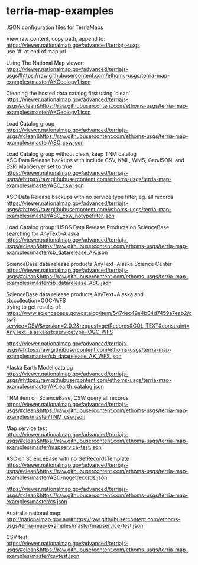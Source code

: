# terria-map-examples
JSON configuration files for TerriaMaps

View raw content, copy path, append to:\
https://viewer.nationalmap.gov/advanced/terriajs-usgs \
use '#' at end of map url

Using The National Map viewer:\
https://viewer.nationalmap.gov/advanced/terriajs-usgs#https://raw.githubusercontent.com/ethoms-usgs/terria-map-examples/master/AKGeology1.json

Cleaning the hosted data catalog first using 'clean'\
https://viewer.nationalmap.gov/advanced/terriajs-usgs/#clean&https://raw.githubusercontent.com/ethoms-usgs/terria-map-examples/master/AKGeology1.json

Load Catalog group\
https://viewer.nationalmap.gov/advanced/terriajs-usgs/#clean&https://raw.githubusercontent.com/ethoms-usgs/terria-map-examples/master/ASC_csw.json

Load Catalog group without clean, keep TNM catalog\
ASC Data Release backups with include CSV, KML, WMS, GeoJSON, and ESRI MapServer set to true
https://viewer.nationalmap.gov/advanced/terriajs-usgs/#https://raw.githubusercontent.com/ethoms-usgs/terria-map-examples/master/ASC_csw.json

ASC Data Release backups with no service type filter, eg. all records\
https://viewer.nationalmap.gov/advanced/terriajs-usgs/#https://raw.githubusercontent.com/ethoms-usgs/terria-map-examples/master/ASC_csw_notypefilter.json

Load Catalog group: USGS Data Release Products on ScienceBase searching for AnyText=Alaska\
https://viewer.nationalmap.gov/advanced/terriajs-usgs/#clean&https://raw.githubusercontent.com/ethoms-usgs/terria-map-examples/master/sb_datarelease_AK.json

ScienceBase data release products AnyText=Alaska Science Center\
https://viewer.nationalmap.gov/advanced/terriajs-usgs/#clean&https://raw.githubusercontent.com/ethoms-usgs/terria-map-examples/master/sb_datarelease_ASC.json

ScienceBase data release products AnyText=Alaska and sb:collection=OGC-WFS\
trying to get results of:\
https://www.sciencebase.gov/catalog/item/5474ec49e4b04d7459a7eab2/csw?service=CSW&version=2.0.2&request=getRecords&CQL_TEXT&constraint=AnyText=alaska&sb:servicetype=OGC-WFS

https://viewer.nationalmap.gov/advanced/terriajs-usgs/#https://raw.githubusercontent.com/ethoms-usgs/terria-map-examples/master/sb_datarelease_AK_WFS.json

Alaska Earth Model catalog\
https://viewer.nationalmap.gov/advanced/terriajs-usgs/#https://raw.githubusercontent.com/ethoms-usgs/terria-map-examples/master/AK_earth_catalog.json

TNM item on ScienceBase, CSW query all records\
https://viewer.nationalmap.gov/advanced/terriajs-usgs/#clean&https://raw.githubusercontent.com/ethoms-usgs/terria-map-examples/master/TNM_csw.json

Map service test\
https://viewer.nationalmap.gov/advanced/terriajs-usgs/#clean&https://raw.githubusercontent.com/ethoms-usgs/terria-map-examples/master/mapservice-test.json

ASC on ScienceBase with no GetRecordsTemplate \
https://viewer.nationalmap.gov/advanced/terriajs-usgs/#clean&https://raw.githubusercontent.com/ethoms-usgs/terria-map-examples/master/ASC-nogetrecords.json

https://viewer.nationalmap.gov/advanced/terriajs-usgs/#clean&https://raw.githubusercontent.com/ethoms-usgs/terria-map-examples/master/cs.json

Australia national map:
http://nationalmap.gov.au/#https://raw.githubusercontent.com/ethoms-usgs/terria-map-examples/master/mapservice-test.json

CSV test: \
https://viewer.nationalmap.gov/advanced/terriajs-usgs/#clean&https://raw.githubusercontent.com/ethoms-usgs/terria-map-examples/master/csvtest.json
